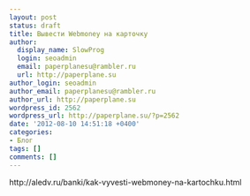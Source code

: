 ```yaml
---
layout: post
status: draft
title: Вывести Webmoney на карточку
author:
  display_name: SlowProg
  login: seoadmin
  email: paperplanesu@rambler.ru
  url: http://paperplane.su
author_login: seoadmin
author_email: paperplanesu@rambler.ru
author_url: http://paperplane.su
wordpress_id: 2562
wordpress_url: http://paperplane.su/?p=2562
date: '2012-08-10 14:51:18 +0400'
categories:
- Блог
tags: []
comments: []
---
```

<p>http:&#47;&#47;aledv.ru&#47;banki&#47;kak-vyvesti-webmoney-na-kartochku.html</p>
